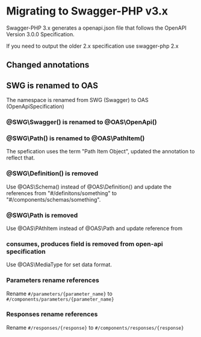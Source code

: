 # Migrating to Swagger-PHP v3.x

Swagger-PHP 3.x generates a openapi.json file that follows the OpenAPI Version 3.0.0 Specification.

If you need to output the older 2.x specification use swagger-php 2.x

## Changed annotations

## SWG is renamed to OAS
The namespace is renamed from SWG (Swagger) to OAS (OpenApiSpecification)
### @SWG\Swagger() is renamed to @OAS\OpenApi()

### @SWG\Path() is renamed to @OAS\PathItem()
The spefication uses the term "Path Item Object", updated the annotation to reflect that.

### @SWG\Definition() is removed
Use @OAS\Schema() instead of @OAS\Definition() and update the references from "#/definitons/something" to "#/components/schemas/something".

### @SWG\Path is removed
Use @OAS\PAthItem instead of @OAS\Path and update reference from

### consumes, produces field is removed from open-api specification
Use @OAS\MediaType for set data format.

### Parameters rename references
Rename `#/parameters/{parameter_name}` to `#/components/parameters/{parameter_name}`

### Responses rename references
Rename `#/responses/{response}` to `#/components/responses/{response}`
